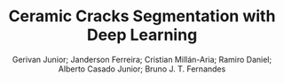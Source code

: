 ---
paperId: 13
author: Gerivan Junior; Janderson Ferreira; Cristian Millán-Aria; Ramiro Daniel; Alberto Casado Junior; Bruno J. T. Fernandes
publicationauthor: Junior, G. et al.
title: Ceramic Cracks Segmentation with Deep Learning
pdf: paper_13.pdf
poster: poster_13.png
pitch: https://slideslive.com/38962871/ceramic-cracks-segmentation-with-deep-learning?ref=account-folder-87716-folders
type: Oral
topic: Deep Learning
category: Extended Abstract
link: https://doi.org/10.52591/lxai202107248
conference: icml
year: 2021
tags: icml-2021
location: Virtual
---